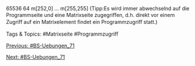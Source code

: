 65536 64 m[252,0]
...
m[255,255]
(Tipp:Es wird immer abwechselnd auf die Programmseite und eine Matrixseite zugegriﬀen, d.h. direkt vor einem Zugriﬀ
auf ein Matrixelement ﬁndet ein Programmzugriﬀ statt.)

   Tags & Topics:
   #Matrixseite
   #Programmzugriﬀ

[Previous: #BS-Uebungen_71](BS-Uebungen_71.md)

[Next: #BS-Uebungen_71](BS-Uebungen_71.md)